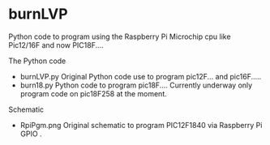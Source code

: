 burnLVP
=======

Python code to program using the Raspberry Pi Microchip cpu like Pic12/16F and now PIC18F....


 
The Python code

   - burnLVP.py      Original Python code use to program pic12F... and pic16F.....
   - burn18.py       Python code to program pic18F....  Currently underway only program code on pic18F258 at the moment.

Schematic
 
   - RpiPgm.png     Original  schematic to program PIC12F1840 via Raspberry Pi GPIO .

 
